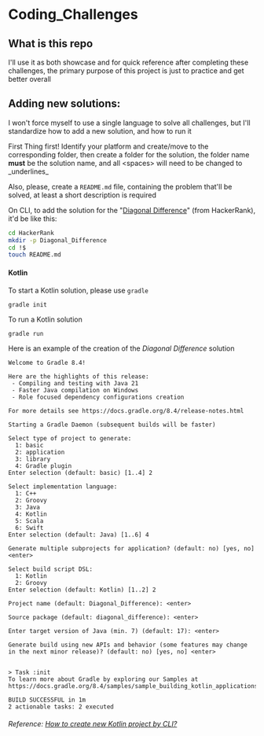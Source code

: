# Coding_Challenges

## What is this repo

I'll use it as both showcase and for quick reference after completing these challenges, the primary purpose of this project is just to practice and get better overall

## Adding new solutions:
I won't force myself to use a single language to solve all challenges, but I'll standardize how to add a new solution, and how to run it  

First Thing first! Identify your platform and create/move to the corresponding folder, then create a folder for the solution, the folder name **must** be the solution name, and all \<spaces\> will need to be changed to \_underlines\_  

Also, please, create a `README.md` file, containing the problem that'll be solved, at least a short description is required

On CLI, to add the solution for the "[Diagonal Difference](https://www.hackerrank.com/challenges/diagonal-difference/problem?isFullScreen=true)" (from HackerRank), it'd be like this:

```bash
cd HackerRank
mkdir -p Diagonal_Difference
cd !$
touch README.md

```

#### Kotlin

To start a Kotlin solution, please use `gradle`
```
gradle init
```

To run a Kotlin solution
```
gradle run
```


Here is an example of the creation of the _Diagonal Difference_ solution
```
Welcome to Gradle 8.4!

Here are the highlights of this release:
 - Compiling and testing with Java 21
 - Faster Java compilation on Windows
 - Role focused dependency configurations creation

For more details see https://docs.gradle.org/8.4/release-notes.html

Starting a Gradle Daemon (subsequent builds will be faster)

Select type of project to generate:
  1: basic
  2: application
  3: library
  4: Gradle plugin
Enter selection (default: basic) [1..4] 2

Select implementation language:
  1: C++
  2: Groovy
  3: Java
  4: Kotlin
  5: Scala
  6: Swift
Enter selection (default: Java) [1..6] 4

Generate multiple subprojects for application? (default: no) [yes, no]   <enter>

Select build script DSL:
  1: Kotlin
  2: Groovy
Enter selection (default: Kotlin) [1..2] 2

Project name (default: Diagonal_Difference): <enter>

Source package (default: diagonal_difference): <enter>

Enter target version of Java (min. 7) (default: 17): <enter>

Generate build using new APIs and behavior (some features may change in the next minor release)? (default: no) [yes, no] <enter>


> Task :init
To learn more about Gradle by exploring our Samples at https://docs.gradle.org/8.4/samples/sample_building_kotlin_applications.html

BUILD SUCCESSFUL in 1m
2 actionable tasks: 2 executed
```

###### Reference: [How to create new Kotlin project by CLI?](https://stackoverflow.com/questions/69081703/how-to-create-new-kotlin-project-by-cli)
